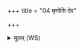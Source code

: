 +++
title = "04 मृणोसि देव"

+++
<details><summary>मूलम् (WS)</summary>

मृणोसि देव सवितर्गायत्रेणच्छन्दसा मृणामुष्य पशून् द्विपदश्चतुष्पदः ॥ ४ ॥
</details>